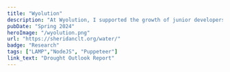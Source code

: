 ```yaml
---
title: "Wyolution"
description: "At Wyolution, I supported the growth of junior developers through bi-weekly Agile sprints. I also developed browser automation scripts with Node.js and Puppeteer to streamline data scraping and reporting for the Sheridan Community Land Trust Drought Outlook."
pubDate: "Spring 2024"
heroImage: "/wyolution.png"
url: "https://sheridanclt.org/water/"
badge: "Research"
tags: ["LAMP","NodeJS", "Puppeteer"]
link_text: "Drought Outlook Report"
---
```


